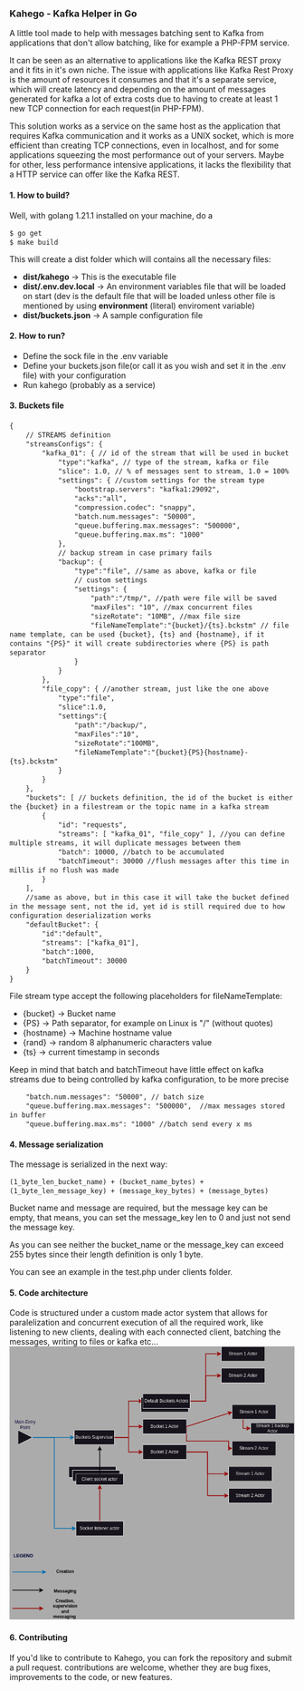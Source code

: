 ### Kahego - Kafka Helper in Go

A little tool made to help with messages batching sent to Kafka from applications that don't allow batching, like for example a PHP-FPM service.

It can be seen as an alternative to applications like the Kafka REST proxy and it fits in it's own niche. The issue with applications like Kafka Rest Proxy is the amount of resources it consumes and that it's a separate service, which will create latency and depending on the amount of messages generated for kafka a lot of extra costs due to having to create at least 1 new TCP connection for each request(in PHP-FPM).

This solution works as a service on the same host as the application that requires Kafka communication and it works as a UNIX socket, which is more efficient than creating TCP connections, even in localhost, and for some applications squeezing the most performance out of your servers. Maybe for other, less performance intensive applications, it lacks the flexibility that a HTTP service can offer like the Kafka REST.


#### 1. How to build?

Well, with golang 1.21.1 installed on your machine, do a 

```
$ go get
$ make build
```
This will create a dist folder which will contains all the necessary files:
* **dist/kahego** -> This is the executable file
* **dist/.env.dev.local** -> An environment variables file that will be loaded on start (dev is the default file that will be loaded unless other file is mentioned by using **environment** (literal) enviroment variable)
* **dist/buckets.json** -> A sample configuration file


#### 2. How to run?

* Define the sock file in the .env variable
* Define your buckets.json file(or call it as you wish and set it in the .env file) with your configuration
* Run kahego (probably as a service)

#### 3. Buckets file
```
{
    // STREAMS definition
    "streamsConfigs": {
        "kafka_01": { // id of the stream that will be used in bucket
            "type":"kafka", // type of the stream, kafka or file
            "slice": 1.0, // % of messages sent to stream, 1.0 = 100%
            "settings": { //custom settings for the stream type
                "bootstrap.servers": "kafka1:29092",
                "acks":"all",
                "compression.codec": "snappy",
                "batch.num.messages": "50000",
                "queue.buffering.max.messages": "500000",
                "queue.buffering.max.ms": "1000"
            },
            // backup stream in case primary fails
            "backup": { 
                "type":"file", //same as above, kafka or file
                // custom settings
                "settings": { 
                    "path":"/tmp/", //path were file will be saved
                    "maxFiles": "10", //max concurrent files
                    "sizeRotate": "10MB", //max file size 
                    "fileNameTemplate":"{bucket}/{ts}.bckstm" // file name template, can be used {bucket}, {ts} and {hostname}, if it contains "{PS}" it will create subdirectories where {PS} is path separator
                }
            }
        },
        "file_copy": { //another stream, just like the one above
            "type":"file",
            "slice":1.0,
            "settings":{
                "path":"/backup/",
                "maxFiles":"10",
                "sizeRotate":"100MB",
                "fileNameTemplate":"{bucket}{PS}{hostname}-{ts}.bckstm"
            }
        }
    },
    "buckets": [ // buckets definition, the id of the bucket is either the {bucket} in a filestream or the topic name in a kafka stream
        {
            "id": "requests",
            "streams": [ "kafka_01", "file_copy" ], //you can define multiple streams, it will duplicate messages between them
            "batch": 10000, //batch to be accumulated 
            "batchTimeout": 30000 //flush messages after this time in millis if no flush was made
        }
    ],
    //same as above, but in this case it will take the bucket defined in the message sent, not the id, yet id is still required due to how configuration deserialization works
    "defaultBucket": {
        "id":"default",
        "streams": ["kafka_01"],
        "batch":1000,
        "batchTimeout": 30000
    } 
}
```
File stream type accept the following placeholders for fileNameTemplate:

* {bucket} -> Bucket name
* {PS} -> Path separator, for example on Linux is "/" (without quotes)
* {hostname} -> Machine hostname value
* {rand} -> random 8 alphanumeric characters value
* {ts} -> current timestamp in seconds

Keep in mind that batch and batchTimeout have little effect on kafka streams due to being controlled by kafka configuration, to be more precise
```
    "batch.num.messages": "50000", // batch size
    "queue.buffering.max.messages": "500000",  //max messages stored in buffer
    "queue.buffering.max.ms": "1000" //batch send every x ms
```
#### 4. Message serialization

The message is serialized in the next way:
```
(1_byte_len_bucket_name) + (bucket_name_bytes) + (1_byte_len_message_key) + (message_key_bytes) + (message_bytes)
```
Bucket name and message are required, but the message key can be empty, that means, you can set the message_key len to 0 and just not send the message key. 


As you can see neither the bucket_name or the message_key can exceed 255 bytes since their length definition is only 1 byte.

You can see an example in the test.php under clients folder. 


#### 5. Code architecture

Code is structured under a custom made actor system that allows for paralelization and concurrent execution of all the required work, like listening to new clients, dealing with each connected client, batching the messages, writing to files or kafka etc...
![Actors Diagram](actors_diagram.png)


#### 6. Contributing
If you'd like to contribute to Kahego, you can fork the repository and submit a pull request. contributions are welcome, whether they are bug fixes, improvements to the code, or new features.

